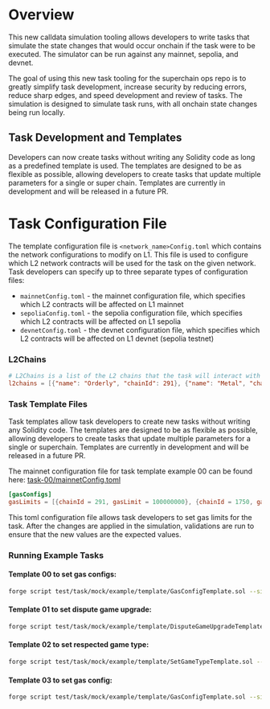 # Overview

This new calldata simulation tooling allows developers to write tasks that simulate the state changes that would occur onchain if the task were to be executed. The simulator can be run against any mainnet, sepolia, and devnet.

The goal of using this new task tooling for the superchain ops repo is to greatly simplify task development, increase security by reducing errors, reduce sharp edges, and speed development and review of tasks. The simulation is designed to simulate task runs, with all onchain state changes being run locally.

## Task Development and Templates

Developers can now create tasks without writing any Solidity code as long as a predefined template is used. The templates are designed to be as flexible as possible, allowing developers to create tasks that update multiple parameters for a single or super chain. Templates are currently in development and will be released in a future PR.

# Task Configuration File

The template configuration file is `<network_name>Config.toml` which contains the network configurations to modify on L1. This file is used to configure which L2 network contracts will be used for the task on the given network. Task developers can specify up to three separate types of configuration files:

- `mainnetConfig.toml` - the mainnet configuration file, which specifies which L2 contracts will be affected on L1 mainnet
- `sepoliaConfig.toml` - the sepolia configuration file, which specifies which L2 contracts will be affected on L1 sepolia
- `devnetConfig.toml` - the devnet configuration file, which specifies which L2 contracts will be affected on L1 devnet (sepolia testnet)

### L2Chains

```toml
# L2Chains is a list of the L2 chains that the task will interact with
l2chains = [{"name": "Orderly", "chainId": 291}, {"name": "Metal", "chainId": 1750}, {"name": OP Mainnet", "chainId": 10}]
```

### Task Template Files

Task templates allow task developers to create new tasks without writing any Solidity code. The templates are designed to be as flexible as possible, allowing developers to create tasks that update multiple parameters for a single or superchain. Templates are currently in development and will be released in a future PR.

The mainnet configuration file for task template example 00 can be found here: [task-00/mainnetConfig.toml](./example/task-00/mainnetConfig.toml)

```toml
[gasConfigs]
gasLimits = [{chainId = 291, gasLimit = 100000000}, {chainId = 1750, gasLimit = 100000000}]
```

This toml configuration file allows task developers to set gas limits for the task. After the changes are applied in the simulation, validations are run to ensure that the new values are the expected values.

### Running Example Tasks

#### Template 00 to set gas configs:

```bash
forge script test/task/mock/example/template/GasConfigTemplate.sol --sig "runSimulate(string)" test/task/mock/example/task-00/mainnetConfig.toml --rpc-url mainnet -vvv
```

#### Template 01 to set dispute game upgrade:

```bash
forge script test/task/mock/example/template/DisputeGameUpgradeTemplate.sol --sig "runSimulate(string)" test/task/mock/example/task-01/mainnetConfig.toml --rpc-url mainnet -vvv
```

#### Template 02 to set respected game type:

```bash
forge script test/task/mock/example/template/SetGameTypeTemplate.sol --sig "runSimulate(string)" test/task/mock/example/task-02/mainnetConfig.toml --rpc-url mainnet -vvvvv
```

#### Template 03 to set gas config:

```bash
forge script test/task/mock/example/template/GasConfigTemplate.sol --sig "runSimulate(string)" test/task/mock/example/task-03/mainnetConfig.toml --rpc-url mainnet -vvvvv
```
